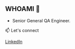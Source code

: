 ## WHOAMI 👋

* Senior General QA Engineer. 


📫 Let's connect


[LinkedIn](https://www.linkedin.com/in/oleksandr-kalyna/)

